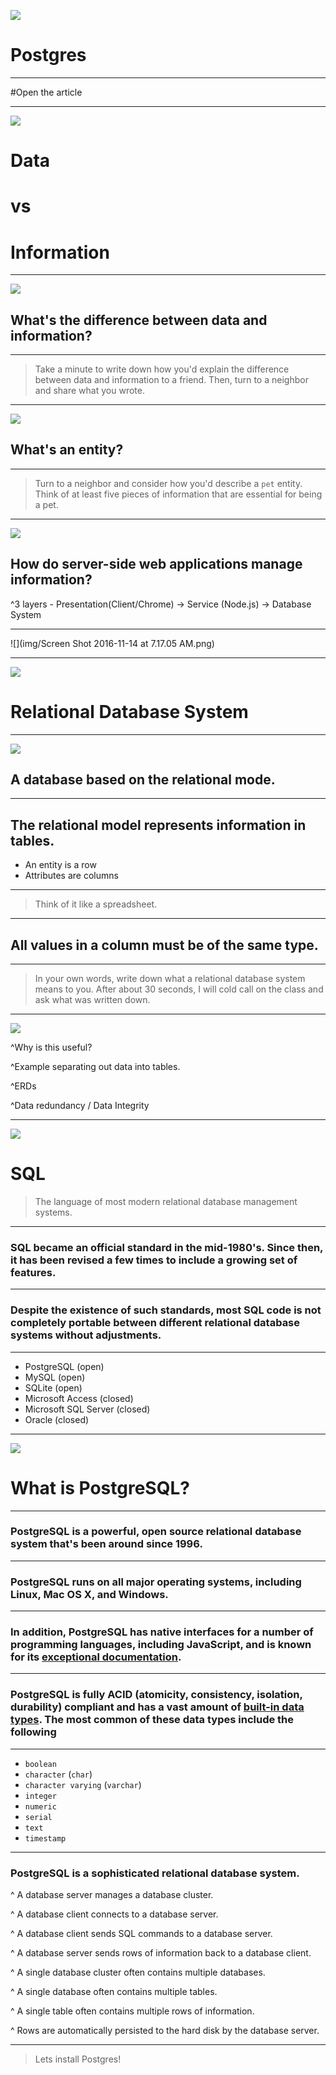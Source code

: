 ![](img/postgres.png)

# Postgres

---

#Open the article

---

![](img/information.jpg)

# Data

# vs 

# Information

---

![](img/yinyang.png)

## What's the difference between data and information?

---

>  Take a minute to write down how you'd explain the difference between data and information to a friend. Then, turn to a neighbor and share what you wrote.





---

![](img/entity.jpg)

## What's an entity?

---

> Turn to a neighbor and consider how you'd describe a `pet` entity. Think of at least five pieces of information that are essential for being a pet.

---

![](img/server.jpg)

## How do server-side web applications manage information?

^3 layers - Presentation(Client/Chrome) -> Service (Node.js) -> Database System

---

![](img/Screen Shot 2016-11-14 at 7.17.05 AM.png)

---

![](img/database.png)

# Relational Database System

---

![](img/erd.png)

## A database based on the relational mode.

---

## The relational model represents information in tables.

- An entity is a row
- Attributes are columns

---

> Think of it like a spreadsheet.

---

## All values in a column must be of the same type.

---

> In your own words, write down what a relational database system means to you. After about 30 seconds, I will cold call on the class and ask what was written down.

---

![](img/butWhy.gif)

^Why is this useful?

^Example separating out data into tables.

^ERDs

^Data redundancy / Data Integrity

---

![](img/sql.png)

# SQL

> The language of most modern relational database management systems.

---

### SQL became an official standard in the mid-1980's. Since then, it has been revised a few times to include a growing set of features.

---

### Despite the existence of such standards, most SQL code is not completely portable between different relational database systems without adjustments.

---

- PostgreSQL (open)
- MySQL (open)
- SQLite (open)
- Microsoft Access (closed)
- Microsoft SQL Server (closed)
- Oracle (closed)

---

![](img/postgres.png)

# What is PostgreSQL?

---

### **PostgreSQL** is a powerful, open source relational database system that's been around since 1996.

---

### PostgreSQL runs on all major operating systems, including Linux, Mac OS X, and Windows.

---

### In addition, PostgreSQL has native interfaces for a number of programming languages, including JavaScript, and is known for its [exceptional documentation](https://www.postgresql.org/docs/current/static/).

---

### PostgreSQL is fully ACID (atomicity, consistency, isolation, durability) compliant and has a vast amount of [built-in data types](https://www.postgresql.org/docs/current/static/datatype.html#DATATYPE-TABLE). The most common of these data types include the following

----

- `boolean`
- `character` (`char`)
- `character varying` (`varchar`)
- `integer`
- `numeric`
- `serial`
- `text`
- `timestamp`

---

### PostgreSQL is a sophisticated relational database system.

^ A database server manages a database cluster.

^ A database client connects to a database server.

^ A database client sends SQL commands to a database server.

^ A database server sends rows of information back to a database client.

^ A single database cluster often contains multiple databases.

^ A single database often contains multiple tables.

^ A single table often contains multiple rows of information.

^ Rows are automatically persisted to the hard disk by the database server.

---

> Lets install Postgres!